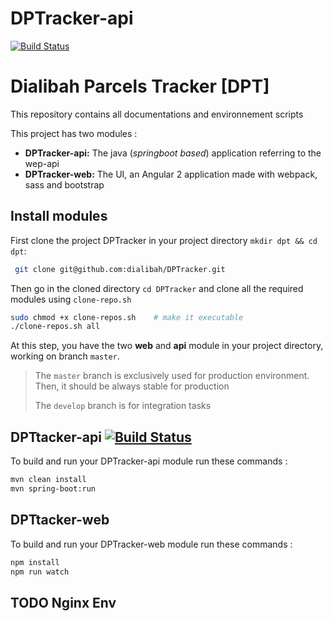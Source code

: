 # DPTracker-api
[![Build Status](https://travis-ci.org/dialibah/DPTracker-api.svg?branch=master)](https://travis-ci.org/dialibah/DPTracker-api)
# Dialibah Parcels Tracker [DPT]
This repository contains all documentations and environnement scripts

 This project has two modules :

 * **DPTracker-api:** The java (*springboot based*) application referring to the wep-api
 * **DPTracker-web:** The UI, an Angular 2 application made with webpack, sass and bootstrap

 ## Install modules
 First clone the project DPTracker in your project directory `mkdir dpt && cd dpt`:
```bash
 git clone git@github.com:dialibah/DPTracker.git
 ```
 Then go in the cloned directory `cd DPTracker` and clone all the required modules using `clone-repo.sh`
 ```bash
sudo chmod +x clone-repos.sh    # make it executable
./clone-repos.sh all
```

At this step, you have the two **web** and **api** module in your project directory, working on branch `master`.
 > The `master` branch is exclusively used for production environment. Then, it should be always stable for production
 >
 > The `develop` branch is for integration tasks

## DPTtacker-api [![Build Status](https://travis-ci.org/dialibah/DPTracker-api.svg?branch=master)](https://travis-ci.org/dialibah/DPTracker-api)

To build and run your DPTracker-api module run these commands :
  ```bash
mvn clean install
mvn spring-boot:run
```

## DPTtacker-web

To build and run your DPTracker-web module run these commands :
  ```bash
  npm install
  npm run watch
```

## TODO Nginx Env